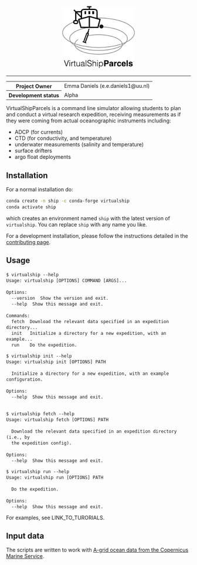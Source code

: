 <p align="center">
<picture>
  <source media="(prefers-color-scheme: dark)" srcset="./docs/_static/virtual_ship_logo_inverted.png">
  <img alt="VirtualShipParcels logo'" width="200" src="./docs/_static/virtual_ship_logo.png">
</picture>
</p>

<!-- Badges -->

---

<!-- SPHINX-START -->
<table>
    <tr>
        <th>Project Owner</th>
        <td>Emma Daniels (e.e.daniels1@uu.nl)</td>
    </tr>
    <tr>
        <!-- Should mirror pyproject.toml. Use one of the "Development status" flags from https://pypi.org/classifiers/-->
        <th>Development status</th>
        <td>Alpha</td>
    </tr>
</table>

<!-- Insert catchy summary -->

VirtualShipParcels is a command line simulator allowing students to plan and conduct a virtual research expedition, receiving measurements as if they were coming from actual oceanographic instruments including:

- ADCP (for currents)
- CTD (for conductivity, and temperature)
- underwater measurements (salinity and temperature)
- surface drifters
- argo float deployments

<!-- TODO: future. Along the way students will encounter difficulties such as: -->

## Installation

For a normal installation do:

```bash
conda create -n ship -c conda-forge virtualship
conda activate ship
```

which creates an environment named `ship` with the latest version of `virtualship`. You can replace `ship` with any name you like.

For a development installation, please follow the instructions detailed in the [contributing page](.github/CONTRIBUTING.md).

## Usage

```console
$ virtualship --help
Usage: virtualship [OPTIONS] COMMAND [ARGS]...

Options:
  --version  Show the version and exit.
  --help  Show this message and exit.

Commands:
  fetch  Download the relevant data specified in an expedition directory...
  init   Initialize a directory for a new expedition, with an example...
  run    Do the expedition.
```

```console
$ virtualship init --help
Usage: virtualship init [OPTIONS] PATH

  Initialize a directory for a new expedition, with an example configuration.

Options:
  --help  Show this message and exit.
```

```console

$ virtualship fetch --help
Usage: virtualship fetch [OPTIONS] PATH

  Download the relevant data specified in an expedition directory (i.e., by
  the expedition config).

Options:
  --help  Show this message and exit.
```

```console
$ virtualship run --help
Usage: virtualship run [OPTIONS] PATH

  Do the expedition.

Options:
  --help  Show this message and exit.

```

For examples, see LINK_TO_TURORIALS.

<!-- TODO: Link to tutorials -->

## Input data

The scripts are written to work with [A-grid ocean data from the Copernicus Marine Service](https://data.marine.copernicus.eu/product/GLOBAL_ANALYSISFORECAST_PHY_001_024/description).
